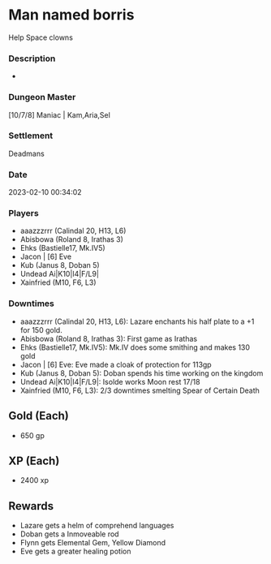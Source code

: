 # Man named borris
Help Space clowns
### Description
-
### Dungeon Master
[10/7/8] Maniac | Kam,Aria,Sel
### Settlement
Deadmans
### Date
2023-02-10 00:34:02
### Players
* aaazzzrrr (Calindal 20, H13, L6)
* Abisbowa (Roland 8, Irathas 3)
* Ehks (Bastielle17, Mk.IV5)
* Jacon | [6] Eve
* Kub (Janus 8, Doban 5)
* Undead Ai|K10|I4|F/L9|
* Xainfried (M10, F6, L3)
### Downtimes
* aaazzzrrr (Calindal 20, H13, L6): Lazare enchants his half plate to a +1 for 150 gold.
* Abisbowa (Roland 8, Irathas 3): First game as Irathas
* Ehks (Bastielle17, Mk.IV5): Mk.IV does some smithing and makes 130 gold
* Jacon | [6] Eve: Eve made a cloak of protection for 113gp
* Kub (Janus 8, Doban 5): Doban spends his time working on the kingdom
* Undead Ai|K10|I4|F/L9|: Isolde works Moon rest 17/18
* Xainfried (M10, F6, L3): 2/3 downtimes smelting Spear of Certain Death
## Gold (Each)
* 650 gp
## XP (Each)
* 2400 xp
## Rewards
* Lazare gets a helm of comprehend languages
* Doban gets a Inmoveable rod
* Flynn gets Elemental Gem, Yellow Diamond
* Eve gets a greater healing potion